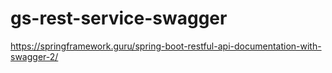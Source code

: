 # gs-rest-service-swagger
https://springframework.guru/spring-boot-restful-api-documentation-with-swagger-2/

